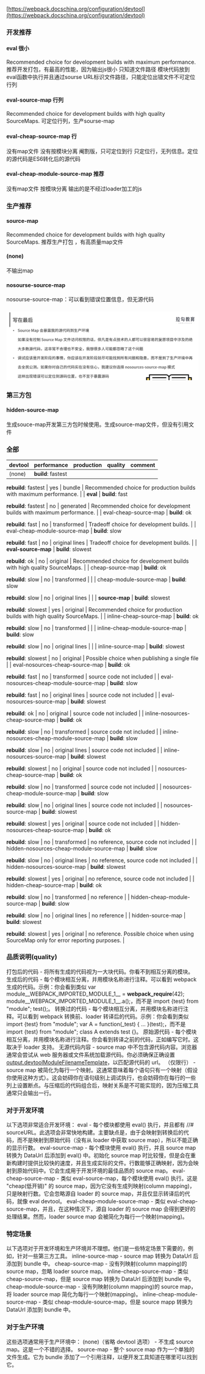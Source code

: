 [https://webpack.docschina.org/configuration/devtool](https://webpack.docschina.org/configuration/devtool)


### 开发推荐
#### eval    很小
Recommended choice for development builds with maximum performance.
推荐开发打包，有最高的性能，因为输出js很小
只知道文件路径
模块代码放到eval函数中执行并且通过sourse URL标识文件路径，只能定位出错文件不可定位行列
#### eval-source-map   行列
Recommended choice for development builds with high quality SourceMaps.
可定位行列，生产sourse-map
#### eval-cheap-source-map    行
没有map文件  没有按模块分离
阉割版，只可定位到行
只定位行，无列信息。定位的源代码是ES6转化后的源代码
#### eval-cheap-module-source-map   推荐
没有map文件  按模块分离
输出的是不经过loader加工的js
### 生产推荐
#### source-map
Recommended choice for development builds with high quality SourceMaps.
推荐生产打包 ，有高质量map文件
#### (none)
不输出map
#### nosourse-source-map
nosourse-source-map：可以看到错误位置信息，但无源代码
### 


![image.png](https://raw.githubusercontent.com/xxxsjan/pic-bed/main/202305151252016.png)
### 第三方包
#### hidden-source-map
生成souce-map开发第三方包时候使用。生成source-map文件，但没有引用文件
### 
### 全部
| **devtool** | **performance** | **production** | **quality** | **comment** |
| --- | --- | --- | --- | --- |
| (none) | **build**: fastest

**rebuild**: fastest | yes | bundle | Recommended choice for production builds with maximum performance. |
| **eval** | **build**: fast

**rebuild**: fastest | no | generated | Recommended choice for development builds with maximum performance. |
| eval-cheap-source-map | **build**: ok

**rebuild**: fast | no | transformed | Tradeoff choice for development builds. |
| eval-cheap-module-source-map | **build**: slow

**rebuild**: fast | no | original lines | Tradeoff choice for development builds. |
| **eval-source-map** | **build**: slowest

**rebuild**: ok | no | original | Recommended choice for development builds with high quality SourceMaps. |
| cheap-source-map | **build**: ok

**rebuild**: slow | no | transformed |  |
| cheap-module-source-map | **build**: slow

**rebuild**: slow | no | original lines |  |
| **source-map** | **build**: slowest

**rebuild**: slowest | yes | original | Recommended choice for production builds with high quality SourceMaps. |
| inline-cheap-source-map | **build**: ok

**rebuild**: slow | no | transformed |  |
| inline-cheap-module-source-map | **build**: slow

**rebuild**: slow | no | original lines |  |
| inline-source-map | **build**: slowest

**rebuild**: slowest | no | original | Possible choice when publishing a single file |
| eval-nosources-cheap-source-map | **build**: ok

**rebuild**: fast | no | transformed | source code not included |
| eval-nosources-cheap-module-source-map | **build**: slow

**rebuild**: fast | no | original lines | source code not included |
| eval-nosources-source-map | **build**: slowest

**rebuild**: ok | no | original | source code not included |
| inline-nosources-cheap-source-map | **build**: ok

**rebuild**: slow | no | transformed | source code not included |
| inline-nosources-cheap-module-source-map | **build**: slow

**rebuild**: slow | no | original lines | source code not included |
| inline-nosources-source-map | **build**: slowest

**rebuild**: slowest | no | original | source code not included |
| nosources-cheap-source-map | **build**: ok

**rebuild**: slow | no | transformed | source code not included |
| nosources-cheap-module-source-map | **build**: slow

**rebuild**: slow | no | original lines | source code not included |
| nosources-source-map | **build**: slowest

**rebuild**: slowest | yes | original | source code not included |
| hidden-nosources-cheap-source-map | **build**: ok

**rebuild**: slow | no | transformed | no reference, source code not included |
| hidden-nosources-cheap-module-source-map | **build**: slow

**rebuild**: slow | no | original lines | no reference, source code not included |
| hidden-nosources-source-map | **build**: slowest

**rebuild**: slowest | yes | original | no reference, source code not included |
| hidden-cheap-source-map | **build**: ok

**rebuild**: slow | no | transformed | no reference |
| hidden-cheap-module-source-map | **build**: slow

**rebuild**: slow | no | original lines | no reference |
| hidden-source-map | **build**: slowest

**rebuild**: slowest | yes | original | no reference. Possible choice when using SourceMap only for error reporting purposes. |



### 品质说明(quality)
打包后的代码 - 将所有生成的代码视为一大块代码。你看不到相互分离的模块。
生成后的代码 - 每个模块相互分离，并用模块名称进行注释。可以看到 webpack 生成的代码。示例：你会看到类似 var module__WEBPACK_IMPORTED_MODULE_1__ = __webpack_require__(42); module__WEBPACK_IMPORTED_MODULE_1__.a();，而不是 import {test} from "module"; test();。
转换过的代码 - 每个模块相互分离，并用模块名称进行注释。可以看到 webpack 转换前、loader 转译后的代码。示例：你会看到类似 import {test} from "module"; var A = function(_test) { ... }(test);，而不是 import {test} from "module"; class A extends test {}。
原始源代码 - 每个模块相互分离，并用模块名称进行注释。你会看到转译之前的代码，正如编写它时。这取决于 loader 支持。
无源代码内容 - source map 中不包含源代码内容。浏览器通常会尝试从 web 服务器或文件系统加载源代码。你必须确保正确设置 [output.devtoolModuleFilenameTemplate](https://webpack.docschina.org/configuration/output/#output-devtoolmodulefilenametemplate)，以匹配源代码的 url。
（仅限行） - source map 被简化为每行一个映射。这通常意味着每个语句只有一个映射（假设你使用这种方式）。这会妨碍你在语句级别上调试执行，也会妨碍你在每行的一些列上设置断点。与压缩后的代码组合后，映射关系是不可能实现的，因为压缩工具通常只会输出一行。
### 对于开发环境
以下选项非常适合开发环境：
eval - 每个模块都使用 eval() 执行，并且都有 //# sourceURL。此选项会非常快地构建。主要缺点是，由于会映射到转换后的代码，而不是映射到原始代码（没有从 loader 中获取 source map），所以不能正确的显示行数。
eval-source-map - 每个模块使用 eval() 执行，并且 source map 转换为 DataUrl 后添加到 eval() 中。初始化 source map 时比较慢，但是会在重新构建时提供比较快的速度，并且生成实际的文件。行数能够正确映射，因为会映射到原始代码中。它会生成用于开发环境的最佳品质的 source map。
eval-cheap-source-map - 类似 eval-source-map，每个模块使用 eval() 执行。这是 "cheap(低开销)" 的 source map，因为它没有生成列映射(column mapping)，只是映射行数。它会忽略源自 loader 的 source map，并且仅显示转译后的代码，就像 eval devtool。
eval-cheap-module-source-map - 类似 eval-cheap-source-map，并且，在这种情况下，源自 loader 的 source map 会得到更好的处理结果。然而，loader source map 会被简化为每行一个映射(mapping)。
### 特定场景
以下选项对于开发环境和生产环境并不理想。他们是一些特定场景下需要的，例如，针对一些第三方工具。
inline-source-map - source map 转换为 DataUrl 后添加到 bundle 中。
cheap-source-map - 没有列映射(column mapping)的 source map，忽略 loader source map。
inline-cheap-source-map - 类似 cheap-source-map，但是 source map 转换为 DataUrl 后添加到 bundle 中。
cheap-module-source-map - 没有列映射(column mapping)的 source map，将 loader source map 简化为每行一个映射(mapping)。
inline-cheap-module-source-map - 类似 cheap-module-source-map，但是 source mapp 转换为 DataUrl 添加到 bundle 中。
### 对于生产环境
这些选项通常用于生产环境中：
(none)（省略 devtool 选项） - 不生成 source map。这是一个不错的选择。
source-map - 整个 source map 作为一个单独的文件生成。它为 bundle 添加了一个引用注释，以便开发工具知道在哪里可以找到它。
